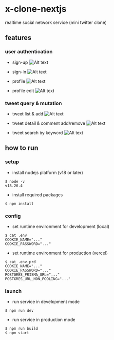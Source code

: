 # x-clone-nextjs

realtime social network service (mini twitter clone)

## features

### user authentication
- sign-up
![Alt text](https://github.com/toweringcloud/x-clone-nextjs/blob/main/demo/snapshot0.png?raw=true)

- sign-in
![Alt text](https://github.com/toweringcloud/x-clone-nextjs/blob/main/demo/snapshot1.png?raw=true)

- profile
![Alt text](https://github.com/toweringcloud/x-clone-nextjs/blob/main/demo/snapshot2.png?raw=true)

- profile edit
![Alt text](https://github.com/toweringcloud/x-clone-nextjs/blob/main/demo/snapshot3.png?raw=true)


### tweet query & mutation
- tweet list & add
![Alt text](https://github.com/toweringcloud/x-clone-nextjs/blob/main/demo/snapshot4.png?raw=true)

- tweet detail & comment add/remove
![Alt text](https://github.com/toweringcloud/x-clone-nextjs/blob/main/demo/snapshot5.png?raw=true)

- tweet search by keyword
![Alt text](https://github.com/toweringcloud/x-clone-nextjs/blob/main/demo/snapshot6.png?raw=true)


## how to run

### setup

-   install nodejs platform (v18 or later)

```
$ node -v
v18.20.4
```

-   install required packages

```
$ npm install
```

### config

-   set runtime environment for development (local)

```
$ cat .env
COOKIE_NAME="..."
COOKIE_PASSWORD="..."
```

-   set runtime environment for production (vercel)

```
$ cat .env.prd
COOKIE_NAME="..."
COOKIE_PASSWORD="..."
POSTGRES_PRISMA_URL="..."
POSTGRES_URL_NON_POOLING="..."
```

### launch

-   run service in development mode

```
$ npm run dev
```

-   run service in production mode

```
$ npm run build
$ npm start
```
